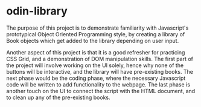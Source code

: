 # odin-library

The purpose of this project is to demonstrate familiarity with Javascript's prototypical Object Oriented Programming style, by creating a library of Book objects which get added to the library depending on user input.

Another aspect of this project is that it is a good refresher for practicing CSS Grid, and a demonstration of DOM manipulation skills.
The first part of the project will involve working on the UI solely, hence why none of the buttons will be interactive, and the library will have pre-existing books. 
The next phase would be the coding phase, where the necessary Javascript code will be written to add functionality to the webpage. 
The last phase is another touch on the UI to connect the script with the HTML document, and to clean up any of the pre-existing books.